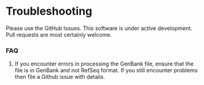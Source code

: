 # Troubleshooting

Please use the GitHub Issues. This software is under active development. Pull requests are most certainly welcome.

### FAQ

1. If you encounter errors in processing the GenBank file, ensure that the file is in GenBank and not RefSeq format. If you still encounter problems then file a Github issue with details.
